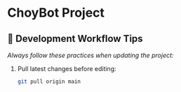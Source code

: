# ChoyBot Project

## 🔄 Development Workflow Tips
*Always follow these practices when updating the project:*
1. Pull latest changes before editing:
   ```bash
   git pull origin main
